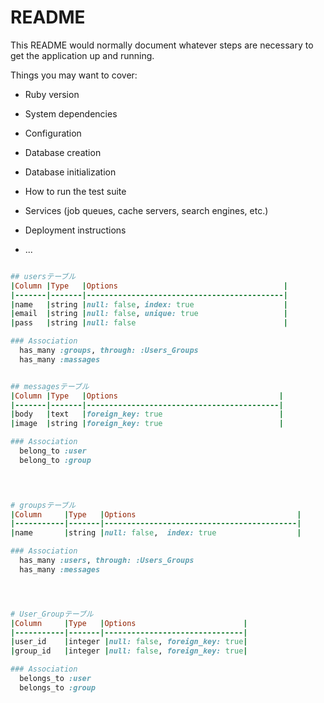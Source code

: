# README

This README would normally document whatever steps are necessary to get the
application up and running.

Things you may want to cover:

* Ruby version

* System dependencies

* Configuration

* Database creation

* Database initialization

* How to run the test suite

* Services (job queues, cache servers, search engines, etc.)

* Deployment instructions

* ...

```ruby

## usersテーブル
|Column |Type   |Options                                     |
|-------|-------|--------------------------------------------|
|name   |string |null: false, index: true                    |
|email  |string |null: false, unique: true                   |
|pass   |string |null: false                                 |

### Association
  has_many :groups, through: :Users_Groups
  has_many :massages


## messagesテーブル
|Column |Type   |Options                                    |
|-------|-------|-------------------------------------------|
|body   |text   |foreign_key: true                          |
|image  |string |foreign_key: true                          |

### Association
  belong_to :user
  belong_to :group
  



# groupsテーブル
|Column     |Type   |Options                                    |
|-----------|-------|-------------------------------------------|
|name       |string |null: false,  index: true                  |

### Association
  has_many :users, through: :Users_Groups
  has_many :messages




# User_Groupテーブル
|Column     |Type   |Options                        |
|-----------|-------|-------------------------------|
|user_id    |integer |null: false, foreign_key: true|
|group_id   |integer |null: false, foreign_key: true|

### Association
  belongs_to :user
  belongs_to :group

```